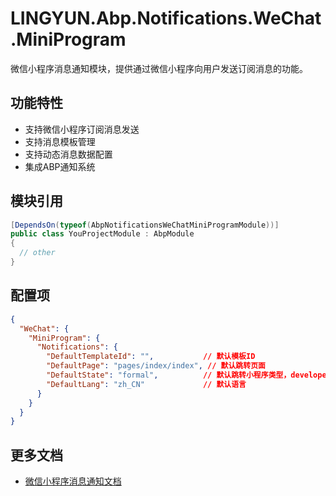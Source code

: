 # LINGYUN.Abp.Notifications.WeChat.MiniProgram

微信小程序消息通知模块，提供通过微信小程序向用户发送订阅消息的功能。

## 功能特性

* 支持微信小程序订阅消息发送
* 支持消息模板管理
* 支持动态消息数据配置
* 集成ABP通知系统

## 模块引用

```csharp
[DependsOn(typeof(AbpNotificationsWeChatMiniProgramModule))]
public class YouProjectModule : AbpModule
{
  // other
}
```

## 配置项

```json
{
  "WeChat": {
    "MiniProgram": {
      "Notifications": {
        "DefaultTemplateId": "",           // 默认模板ID
        "DefaultPage": "pages/index/index", // 默认跳转页面
        "DefaultState": "formal",          // 默认跳转小程序类型，developer为开发版；trial为体验版；formal为正式版
        "DefaultLang": "zh_CN"             // 默认语言
      }
    }
  }
}
```

## 更多文档

* [微信小程序消息通知文档](README.EN.md)
